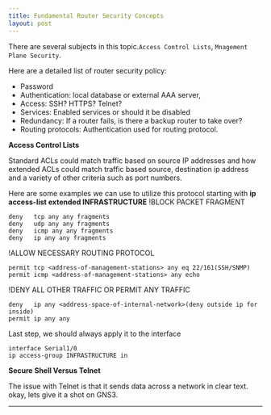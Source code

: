 ```yaml
---
title: Fundamental Router Security Concepts
layout: post
---
```

There are several subjects in this topic.`Access Control Lists`, `Mnagement Plane Security`.

Here are a detailed list of router security policy:
- Password
- Authentication: local database or external AAA server,
- Access: SSH? HTTPS? Telnet? 
- Services: Enabled services or should it be disabled
- Redundancy: If a router fails, is there a backup router to take over?
- Routing protocols: Authentication used for routing protocol.

**Access Control Lists**

Standard ACLs could match traffic based on source IP addresses and how extended ACLs could match traffic based source, destination ip address and a variety of other criteria such as port numbers.

Here are some examples we can use to utilize this protocol starting with **ip access-list extended INFRASTRUCTURE**
!BLOCK PACKET FRAGMENT
~~~
deny   tcp any any fragments
deny   udp any any fragments
deny   icmp any any fragments
deny   ip any any fragments
~~~
!ALLOW NECESSARY ROUTING PROTOCOL
~~~
permit tcp <address-of-management-stations> any eq 22/161(SSH/SNMP)
permit icmp <address-of-management-stations> any echo
~~~
!DENY ALL OTHER TRAFFIC OR PERMIT ANY TRAFFIC
~~~
deny   ip any <address-space-of-internal-network>(deny outside ip for inside)
permit ip any any
~~~
Last step, we should always apply it to the interface
~~~
interface Serial1/0
ip access-group INFRASTRUCTURE in
~~~

**Secure Shell Versus Telnet**

The issue with Telnet is that it sends data across a network in clear text. okay, lets give it a shot on GNS3.

****
